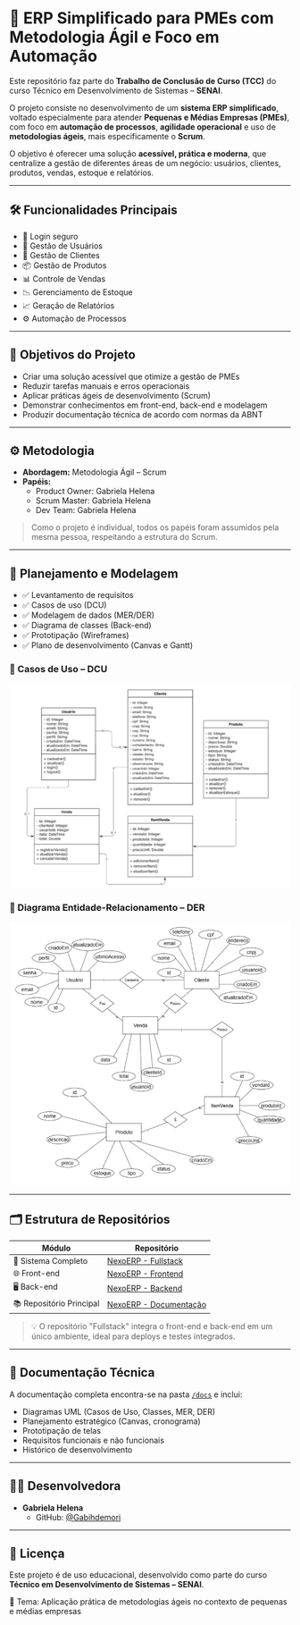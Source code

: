 # 🧠 ERP Simplificado para PMEs com Metodologia Ágil e Foco em Automação

Este repositório faz parte do **Trabalho de Conclusão de Curso (TCC)** do curso Técnico em Desenvolvimento de Sistemas – **SENAI**.

O projeto consiste no desenvolvimento de um **sistema ERP simplificado**, voltado especialmente para atender **Pequenas e Médias Empresas (PMEs)**, com foco em **automação de processos**, **agilidade operacional** e uso de **metodologias ágeis**, mais especificamente o **Scrum**.

O objetivo é oferecer uma solução **acessível, prática e moderna**, que centralize a gestão de diferentes áreas de um negócio: usuários, clientes, produtos, vendas, estoque e relatórios.

---

## 🛠️ Funcionalidades Principais

- 🔐 Login seguro
- 👤 Gestão de Usuários
- 🤝 Gestão de Clientes
- 📦 Gestão de Produtos
- 📊 Controle de Vendas
- 📉 Gerenciamento de Estoque
- 📈 Geração de Relatórios
- ⚙️ Automação de Processos

---

## 🎯 Objetivos do Projeto

- Criar uma solução acessível que otimize a gestão de PMEs
- Reduzir tarefas manuais e erros operacionais
- Aplicar práticas ágeis de desenvolvimento (Scrum)
- Demonstrar conhecimentos em front-end, back-end e modelagem
- Produzir documentação técnica de acordo com normas da ABNT

---

## ⚙️ Metodologia

- **Abordagem:** Metodologia Ágil – Scrum
- **Papéis:**
  - Product Owner: Gabriela Helena
  - Scrum Master: Gabriela Helena
  - Dev Team: Gabriela Helena

> Como o projeto é individual, todos os papéis foram assumidos pela mesma pessoa, respeitando a estrutura do Scrum.

---

## 🧩 Planejamento e Modelagem

- ✅ Levantamento de requisitos
- ✅ Casos de uso (DCU)
- ✅ Modelagem de dados (MER/DER)
- ✅ Diagrama de classes (Back-end)
- ✅ Prototipação (Wireframes)
- ✅ Plano de desenvolvimento (Canvas e Gantt)

### 📌 Casos de Uso – DCU

![Diagrama de Casos de Uso](./DCU.png)

### 📌 Diagrama Entidade-Relacionamento – DER

![Diagrama DER](./diagrama.png)

---

## 🗂 Estrutura de Repositórios

| Módulo                  | Repositório                                                                 |
|-------------------------|------------------------------------------------------------------------------|
| 🔗 Sistema Completo     | [NexoERP - Fullstack](https://github.com/usuario/NexoERP-fullstack)          |
| 🌐 Front-end            | [NexoERP - Frontend](https://github.com/usuario/Sistema_agil_para_PMEs_TCC-frontend)   |
| 🖥️ Back-end             | [NexoERP - Backend](https://github.com/Gabihdemori/NexoERP_back.git)         |
| 📚 Repositório Principal| [NexoERP - Documentação](https://github.com/Gabihdemori/Sistema_agil_para_PMEs_TCC) |

> 💡 O repositório "Fullstack" integra o front-end e back-end em um único ambiente, ideal para deploys e testes integrados.

---

## 📄 Documentação Técnica

A documentação completa encontra-se na pasta [`/docs`](./docs.docx) e inclui:

- Diagramas UML (Casos de Uso, Classes, MER, DER)
- Planejamento estratégico (Canvas, cronograma)
- Prototipação de telas
- Requisitos funcionais e não funcionais
- Histórico de desenvolvimento

---

## 👩‍💻 Desenvolvedora

- **Gabriela Helena**
  - GitHub: [@Gabihdemori](https://github.com/Gabihdemori)

---

## 📝 Licença

Este projeto é de uso educacional, desenvolvido como parte do curso **Técnico em Desenvolvimento de Sistemas – SENAI**.

📍 Tema: Aplicação prática de metodologias ágeis no contexto de pequenas e médias empresas
